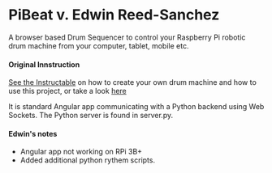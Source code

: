 # PiBeat v. Edwin Reed-Sanchez

A browser based Drum Sequencer to control your Raspberry Pi robotic drum machine from your computer, tablet, mobile etc.

#### Original Innstruction

[See the Instructable](https://www.instructables.com/id/A-Raspberry-Pi-Powered-Junk-Drum-Machine/) on how to
create your own drum machine and how to use this project, or take a look [here](http://www.banjowise.com/post/automabeat/)

It is standard Angular app communicating with a Python backend using Web Sockets. The Python server is found in
server.py.

#### Edwin's notes

- Angular app not working on RPi 3B+
- Added additional python rythem scripts.

